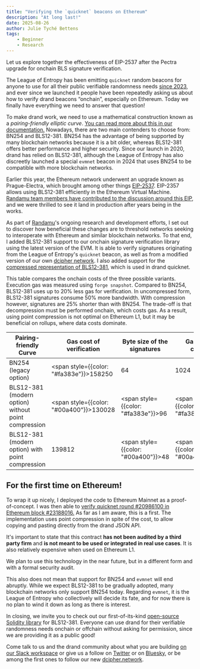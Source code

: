 ```yaml
---
title: "Verifying the `quicknet` beacons on Ethereum"
description: "At long last!"
date: 2025-08-26
author: Julie Tyché Bettens
tags:
    - Beginner
    - Research
---
```

Let us explore together the effectiveness of EIP-2537 after the Pectra upgrade for onchain BLS signature verification.
<!-- truncate -->

The League of Entropy has been emitting `quicknet` random beacons for anyone to use for all their public verifiable randomness needs [since 2023](https://docs.drand.love/blog/2023/10/16/quicknet-is-live), and ever since we launched it people have been repeatedly asking us about how to verify drand beacons “onchain”, especially on Ethereum. Today we finally have everything we need to answer that question!

To make drand work, we need to use a mathematical construction known as a *pairing-friendly elliptic curve*. [You can read more about this in our documentation.](https://docs.drand.love/docs/cryptography/#pairing-based-cryptography) Nowadays, there are two main contenders to choose from: BN254 and BLS12-381. BN254 has the advantage of being supported by many blockchain networks because it is a bit older, whereas BLS12-381 offers better performance and higher security. Since our launch in 2020, drand has relied on BLS12-381, although the League of Entropy has also discreetly launched a special `evmnet` beacon in 2024 that uses BN254 to be compatible with more blockchain networks.

Earlier this year, the Ethereum network underwent an upgrade known as Prague-Electra, which brought among other things [EIP-2537](https://eips.ethereum.org/EIPS/eip-2537). EIP-2357 allows using BLS12-381 efficiently in the Ethereum Virtual Machine. [Randamu team members have contributed to the discussion around this EIP](https://ethereum-magicians.org/t/eip-2537-bls12-precompile-discussion-thread/4187/52), and we were thrilled to see it land in production after years  being in the works.

As part of [Randamu](https://randa.mu/)'s ongoing research and development efforts, I set out to discover how beneficial these changes are to threshold networks seeking to interoperate with Ethereum and similar blockchain networks. To that end, I added BLS12-381 support to our onchain signature verification library using the latest version of the EVM. It is able to verify signatures originating from the League of Entropy's `quicknet`  beacon, as well as from a modified version of our own [dcipher network](https://dcipher.network/). I also added support for the [compressed representation of BLS12-381](https://github.com/zcash/librustzcash/blob/6e0364cd42a2b3d2b958a54771ef51a8db79dd29/pairing/src/bls12_381/README.md#serialization), which is used in drand quicknet.

This table compares the onchain costs of the three possible variants. Execution gas was measured using `forge snapshot`. Compared to BN254, BLS12-381 uses up to 20% less gas for verification. In uncompressed form, BLS12-381 signatures consume 50% more bandwidth. With compression however, signatures are 25% shorter than with BN254. The trade-off is that decompression must be performed onchain, which costs gas. As a result, using point compression is not optimal on Ethereum L1, but it may be beneficial on rollups, where data costs dominate.

| Pairing-friendly Curve | Gas cost of verification | Byte size of the signatures | Gas cost of calldata | Total gas cost |
| --- | --- | --- | --- | --- |
| BN254 (legacy option) | <span style={{color: "#fa383e"}}>158250</span> | 64 | 1024 | <span style={{color: "#fa383e"}}>159274</span> |
| BLS12-381 (modern option) without point compression | <span style={{color: "#00a400"}}>130028</span> | <span style={{color: "#fa383e"}}>96</span> | <span style={{color: "#fa383e"}}>1536</span> | <span style={{color: "#00a400"}}>131564</span> |
| BLS12-381 (modern option) with point compression | 139812 | <span style={{color: "#00a400"}}>48</span> | <span style={{color: "#00a400"}}>768</span> | 140580 |

## For the first time on Ethereum!

To wrap it up nicely, I deployed the code to Ethereum Mainnet as a proof-of-concept. I was then able to [verify quicknet round #20986100 in Ethereum block #23188016.](https://eth.blockscout.com/tx/0x3a57bd5d5e0389d03b08704b51882bcc45435808e1731a7899dee5cf2b707b3d?tab=index) As far as I am aware, this is a first. The implementation uses point compression in spite of the cost, to allow copying and pasting directly from the drand JSON API.

It's important to state that this contract **has not been audited by a third party firm** and **is not meant to be used or integrated in real use cases**. It is also relatively expensive when used on Ethereum L1.

We plan to use this technology in the near future, but in a different form and with a formal security audit.

This also does not mean that support for BN254 and `evmnet` will end abruptly. While we expect BLS12-381 to be gradually adopted, many blockchain networks only support BN254 today. Regarding `evmnet`, it is the League of Entropy who collectively will decide its fate, and for now there is no plan to wind it down as long as there is interest.

In closing, we invite you to check out our first-of-its-kind [open-source Solidity library](https://github.com/randa-mu/bls-solidity) for BLS12-381. Everyone can use drand for their verifiable randomness needs onchain or offchain without asking for permission, since we are providing it as a public good!

Come talk to us and the drand community about what you are building [on our Slack workspace](https://join.slack.com/t/drandworkspace/shared_invite/zt-19u4rf6if-bf7lxIvF2zYn4~TrBwfkiA) or give us a follow on [Twitter](https://x.com/randamuinc) or on [Bluesky](https://bsky.app/profile/randa.mu), or be among the first ones to follow our new [dcipher.network](https://x.com/dciphernetwork).
